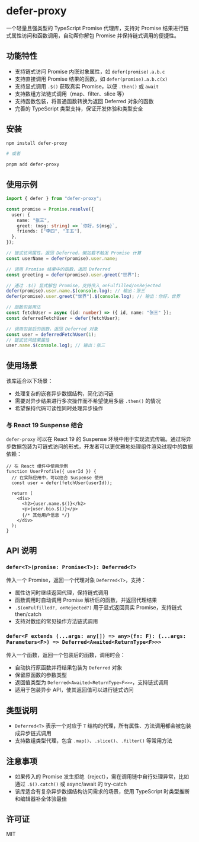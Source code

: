 # defer-proxy

一个轻量且强类型的 TypeScript Promise 代理库，支持对 Promise 结果进行链式属性访问和函数调用，自动帮你解包 Promise 并保持链式调用的便捷性。

## 功能特性

- 支持链式访问 Promise 内嵌对象属性，如 `defer(promise).a.b.c`
- 支持直接调用 Promise 结果的函数，如 `defer(promise).a.b.c(x)`
- 支持显式调用 `.$()` 获取真实 Promise，以便 `.then()` 或 `await`
- 支持数组方法链式调用（map、filter、slice 等）
- 支持函数包装，将普通函数转换为返回 Deferred 对象的函数
- 完善的 TypeScript 类型支持，保证开发体验和类型安全

## 安装

```bash
npm install defer-proxy

# 或者

pnpm add defer-proxy
```

## 使用示例

```ts
import { defer } from "defer-proxy";

const promise = Promise.resolve({
  user: {
    name: "张三",
    greet: (msg: string) => `你好，${msg}`,
    friends: ["李四", "王五"],
  },
});

// 链式访问属性，返回 Deferred，懒加载不触发 Promise 计算
const userName = defer(promise).user.name;

// 调用 Promise 结果中的函数，返回 Deferred
const greeting = defer(promise).user.greet("世界");

// 通过 .$() 显式解包 Promise，支持传入 onFulfilled/onRejected
defer(promise).user.name.$(console.log); // 输出：张三
defer(promise).user.greet("世界").$(console.log); // 输出：你好，世界

// 函数包装用法
const fetchUser = async (id: number) => ({ id, name: "张三" });
const deferredFetchUser = defer(fetchUser);

// 调用包装后的函数，返回 Deferred 对象
const user = deferredFetchUser(1);
// 链式访问结果属性
user.name.$(console.log); // 输出：张三
```

## 使用场景

该库适合以下场景：

- 处理复杂的嵌套异步数据结构，简化访问链
- 需要对异步结果进行多次操作而不希望使用多层 `.then()` 的情况
- 希望保持代码可读性同时处理异步操作

### 与 React 19 Suspense 结合

`defer-proxy` 可以在 React 19 的 Suspense 环境中用于实现流式传输。通过将异步数据包装为可链式访问的形式，开发者可以更优雅地处理组件渲染过程中的数据依赖：

```tsx
// 在 React 组件中使用示例
function UserProfile({ userId }) {
  // 在实际应用中，可以结合 Suspense 使用
  const user = defer(fetchUser(userId));

  return (
    <div>
      <h2>{user.name.$()}</h2>
      <p>{user.bio.$()}</p>
      {/* 其他用户信息 */}
    </div>
  );
}
```

## API 说明

### `defer<T>(promise: Promise<T>): Deferred<T>`

传入一个 Promise，返回一个代理对象 `Deferred<T>`，支持：

- 属性访问时继续返回代理，保持链式调用
- 函数调用时自动调用 Promise 解析后的函数，并返回代理结果
- `.$(onFulfilled?, onRejected?)` 用于显式返回真实 Promise，支持链式 then/catch
- 支持对数组的常见操作方法链式调用

### `defer<F extends (...args: any[]) => any>(fn: F): (...args: Parameters<F>) => Deferred<Awaited<ReturnType<F>>>`

传入一个函数，返回一个包装后的函数，调用时会：

- 自动执行原函数并将结果包装为 `Deferred` 对象
- 保留原函数的参数类型
- 返回值类型为 `Deferred<Awaited<ReturnType<F>>>`，支持链式调用
- 适用于包装异步 API，使其返回值可以进行链式访问

## 类型说明

- `Deferred<T>` 表示一个对应于 `T` 结构的代理，所有属性、方法调用都会被包装成异步链式调用
- 支持数组类型代理，包含 `.map()`、`.slice()`、`.filter()` 等常用方法

## 注意事项

- 如果传入的 Promise 发生拒绝（reject），需在调用链中自行处理异常，比如通过 `.$().catch()` 或 async/await 的 try-catch
- 该库适合有复杂异步数据结构访问需求的场景，使用 TypeScript 时类型推断和编辑器补全体验最佳

## 许可证

MIT
